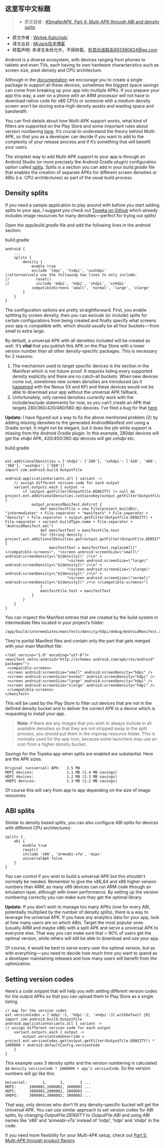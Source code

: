 这里写中文标题
---

> * 原文链接 : [#SmallerAPK, Part 4: Multi-APK through ABI and density splits](https://medium.com/@wkalicinski/smallerapk-part-4-multi-apk-through-abi-and-density-splits-477083989006#.u0o6jrx5y)
* 原文作者 : [Wojtek Kaliciński](https://medium.com/@wkalicinski)
* 译文出自 : [MiJack技术博客](http://mijack.github.io)
* 转载声明: 本译文未经允许，不得转载，有意向请联系893380824@qq.com

Android is a diverse ecosystem, with devices ranging from phones to tablets and even TVs, each having its own hardware characteristics such as screen size, pixel density and CPU architecture.

Although in the [documentation](http://developer.android.com/google/play/publishing/multiple-apks.html) we encourage you to create a single package to support all these devices, sometimes the biggest space savings can come from breaking up your app into multiple APKs. If you prepare your app this way, a user on a phone with an ARM processor will not have to download native code for x86 CPUs or someone with a medium density screen won’t be storing extra-high density assets and wasting space and bandwidth.

You can find details about how Multi-APK support works, what kind of filters are supported on the Play Store and some important rules about version numbering [here](http://developer.android.com/google/play/publishing/multiple-apks.html#HowItWorks). It’s crucial to understand the theory behind Multi-APK, so that you as a developer can decide if you want to add to the complexity of your release process and if it’s something that will benefit your users.

The simplest way to add Multi-APK support to your app is through an Android Studio (or more precisely the Android Gradle plugin) configuration option called [splits](http://tools.android.com/tech-docs/new-build-system/user-guide/apk-splits). Splits is a section you can add in your *build.gradle* file that enables the creation of separate APKs for different screen densities or ABIs (i.e. CPU architectures) as part of the usual build process.

## Density splits

If you need a sample application to play around with before you start adding splits to your app, I suggest you check out [Topeka on Github](https://github.com/googlesamples/android-topeka) which already includes image resources for many densities — perfect for trying out splits!

Open the *app/build.gradle* file and add the following lines in the android section:

build.gradle

```
android {
    ...
    splits {
        density {
            enable true
            exclude 'ldpi', 'tvdpi', 'xxxhdpi'
//alternatively use the following two lines to only include:
//            reset()
//            include 'mdpi', 'hdpi', 'xhdpi', 'xxhdpi'
            compatibleScreens 'small', 'normal', 'large', 'xlarge'
        }
    }
}
```

The configuration options are pretty straightforward. First, you enable splitting by screen density, then you can exclude (or include) splits for certain configurations from being created and finally specify what screens your app is compatible with, which should usually be all four buckets — from small to extra large.

By default, a universal APK with all densities included will be created as well. It’s **vital** that you publish this APK on the Play Store with a lower version number than all other density-specific packages. This is necessary for 2 reasons:

1. The mechanism used to target specific devices is the *<compatible-screens>* section in the Manifest which is not future-proof. It requires listing every supported density explicitly and there are no catch-all buckets. When new devices come out, sometimes new screen densities are introduced (as it [happened](http://android-developers.blogspot.co.uk/2015/09/android-marshmallow-ready-for-devices.html) with the Nexus 5X and 6P) and these devices would not be able to download your app without the universal APK fallback.
2. Unfortunately, only named densities currently work with the include/exclude statements for now, so you can’t create an APK that targets 280/360/420/480/560 dpi devices. I’ve filed a bug for that [here](https://code.google.com/p/android/issues/detail?id=198393).

**Update:** I have figured out a way to fix the above mentioned problem (2) by adding missing densities to the generated AndroidManifest.xml using a Gradle script. It might not be elegant, but it does the job while support is missing from the Android Gradle plugin. In this example, 280dpi devices will get the *xhdpi* APK, 420/400/360 dpi devices will get *xxhdpi* etc.

build.gradle

```

ext.additionalDensities = ['xhdpi': ['280'], 'xxhdpi': ['420', '400', '360'], 'xxxhdpi': ['560']]
import com.android.build.OutputFile

android.applicationVariants.all { variant ->
    // assign different version code for each output
    variant.outputs.each { output ->
        if (output.getFilter(OutputFile.DENSITY) != null && project.ext.additionalDensities.containsKey(output.getFilter(OutputFile.DENSITY))) {
            output.processManifest.doFirst {
                def manifestFile = new File(project.buildDir, "intermediates" + File.separator + "manifests" + File.separator + "density" + File.separator + output.getFilter(OutputFile.DENSITY) + File.separator + variant.buildType.name + File.separator + "AndroidManifest.xml")
                def manifestText = manifestFile.text
                for (String density : project.ext.additionalDensities.get(output.getFilter(OutputFile.DENSITY))) {
                    manifestText = manifestText.replaceAll("</compatible-screens>", "<screen android:screenSize=\"small\" android:screenDensity=\"${density}\" />\n" +
                            "<screen android:screenSize=\"large\" android:screenDensity=\"${density}\" />\n" +
                            "<screen android:screenSize=\"xlarge\" android:screenDensity=\"${density}\" />\n" +
                            "<screen android:screenSize=\"normal\" android:screenDensity=\"${density}\" />\n </compatible-screens>")
                }
                manifestFile.text = manifestText
            }
        }
    }
}
```

You can inspect the Manifest entries that are created by the build system in intermediate files located in your project’s folder:

```
/app/build/intermediates/manifests/density/hdpi/debug/AndroidManifest.xml

```
They’re partial Manifest files and contain only the *<compatible-screens>* part that gets merged with your main Manifest file:

```
<?xml version="1.0" encoding="utf-8"?>
<manifest xmlns:android="http://schemas.android.com/apk/res/android" package="">
 <compatible-screens>
 <screen android:screenSize="small" android:screenDensity="hdpi" />
 <screen android:screenSize="normal" android:screenDensity="hdpi" />
 <screen android:screenSize="large" android:screenDensity="hdpi" />
 <screen android:screenSize="xlarge" android:screenDensity="hdpi" />
 </compatible-screens>
</manifest>
```

This will be used by the Play Store to filter out devices that are not in the defined density bucket and to deliver the correct APK to a device which is requesting to install your app.
> **Note:** if there are any images that you wish to always include in all available densities so that they are not stripped away in the split process, you should put them in the mipmap resource folder. This is normally used for the app icon, because some launchers may use an icon from a higher density bucket.

Savings for the Topeka app when splits are enabled are substantial. Here are the APK sizes:

```
Original (universal) APK:   3.5 MB
MDPI devices:               1.1 MB (2.4 MB savings)
HDPI devices:               1.2 MB (2.3 MB savings)
XHDPI devices:              1.3 MB (2.2 MB savings)
```
Of course this will vary from app to app depending on the size of image resources.
## ABI splits
Similar to density based splits, you can also configure ABI splits for devices with different CPU architectures:
```
splits {
    abi {
        enable true
        reset()
        include 'x86', 'armeabi-v7a', 'mips'
        universalApk false
    }
}
```
You can control if you wish to build a universal APK but this shouldn’t normally be needed. Remember to give the x86_64 and x86 higher version numbers than ARM, as many x86 devices can run ARM code through an emulation layer, although with lower performance. By setting up the version numbering correctly you can make sure they get the optimal library.

**Update:** If you don’t wish to manage too many APKs (one for every ABI, potentially multiplied by the number of density splits), there is a way to leverage the universal APK. If you have any analytics data for your app, look at how many users are on which ABIs. Target the most popular ones (usually ARM and maybe x86) with a split APK and serve a universal APK to everyone else. That way you can make sure that > 90% of users get the optimal version, while others will still be able to download and use your app.

Of course, it would be best to serve every user the optimal version, but as with everything — you need to decide how much time you want to spend as a developer maintaining releases and how many users will benefit from the optimization.
## Setting version codes
Here’s a code snippet that will help you with setting different version codes for the output APKs so that you can upload them to Play Store as a single listing.

```
// map for the version codes
ext.versionCodes = ['mdpi':1, 'hdpi':2, 'xhdpi':3].withDefault {0}
import com.android.build.OutputFile
android.applicationVariants.all { variant ->
// assign different version code for each output
    variant.outputs.each { output ->
        output.versionCodeOverride = project.ext.versionCodes.get(output.getFilter(OutputFile.DENSITY)) * 1000000 + android.defaultConfig.versionCode
    }
}
```
This example uses 3 density splits and the version numbering is calculated as `density versionCode * 1000000 + app’s versionCode`. So the version numbers will go like this:
```
Universal:       1,      2,       3 ...
MDPI:      1000001,1000002, 1000003 ...
HDPI:      2000001,2000002, 2000003 ...
XHDPI:     3000001,3000002, 3000003 ...
```
That way, only devices who don’t fit any density-specific bucket will get the Universal APK. You can use similar approach to set version codes for ABI splits, by changing *OutputFile.DENSITY* to *OutputFile.ABI* and using ABI names like ‘x86’ and ‘armeabi-v7a’ instead of ‘mdpi’, ‘hdpi’ and ‘xhdpi’ in the code.

If you need more flexibility for your Multi-APK setup, check out [Part 5: Multi-APK through product flavors](../smallerapk-part-5-multi-apk-through-product-flavors)
